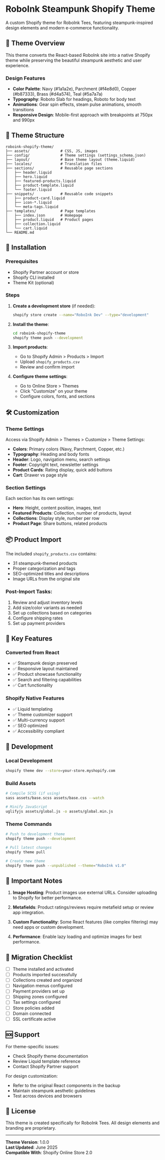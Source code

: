 # RoboInk Steampunk Shopify Theme

A custom Shopify theme for RoboInk Tees, featuring steampunk-inspired design elements and modern e-commerce functionality.

## 🎨 Theme Overview

This theme converts the React-based RoboInk site into a native Shopify theme while preserving the beautiful steampunk aesthetic and user experience.

### Design Features
- **Color Palette**: Navy (#1a1a2e), Parchment (#f4e8d0), Copper (#b87333), Brass (#d4a574), Teal (#5a7a7a)
- **Typography**: Roboto Slab for headings, Roboto for body text
- **Animations**: Gear spin effects, steam pulse animations, smooth transitions
- **Responsive Design**: Mobile-first approach with breakpoints at 750px and 990px

## 📁 Theme Structure

```
roboink-shopify-theme/
├── assets/              # CSS, JS, images
├── config/              # Theme settings (settings_schema.json)
├── layout/              # Base theme layout (theme.liquid)
├── locales/             # Translation files
├── sections/            # Reusable page sections
│   ├── header.liquid
│   ├── hero.liquid
│   ├── featured-products.liquid
│   ├── product-template.liquid
│   └── footer.liquid
├── snippets/            # Reusable code snippets
│   ├── product-card.liquid
│   ├── icon-*.liquid
│   └── meta-tags.liquid
├── templates/           # Page templates
│   ├── index.json       # Homepage
│   ├── product.liquid   # Product pages
│   ├── collection.liquid
│   └── cart.liquid
└── README.md
```

## 🚀 Installation

### Prerequisites
- Shopify Partner account or store
- Shopify CLI installed
- Theme Kit (optional)

### Steps

1. **Create a development store** (if needed):
   ```bash
   shopify store create --name="RoboInk Dev" --type="development"
   ```

2. **Install the theme**:
   ```bash
   cd roboink-shopify-theme
   shopify theme push --development
   ```

3. **Import products**:
   - Go to Shopify Admin > Products > Import
   - Upload `shopify_products.csv`
   - Review and confirm import

4. **Configure theme settings**:
   - Go to Online Store > Themes
   - Click "Customize" on your theme
   - Configure colors, fonts, and sections

## 🛠️ Customization

### Theme Settings
Access via Shopify Admin > Themes > Customize > Theme Settings:

- **Colors**: Primary colors (Navy, Parchment, Copper, etc.)
- **Typography**: Heading and body fonts
- **Header**: Logo, navigation menu, search settings
- **Footer**: Copyright text, newsletter settings
- **Product Cards**: Rating display, quick add buttons
- **Cart**: Drawer vs page style

### Section Settings
Each section has its own settings:

- **Hero**: Height, content position, images, text
- **Featured Products**: Collection, number of products, layout
- **Collections**: Display style, number per row
- **Product Page**: Share buttons, related products

## 📦 Product Import

The included `shopify_products.csv` contains:
- 31 steampunk-themed products
- Proper categorization and tags
- SEO-optimized titles and descriptions
- Image URLs from the original site

### Post-Import Tasks:
1. Review and adjust inventory levels
2. Add size/color variants as needed
3. Set up collections based on categories
4. Configure shipping rates
5. Set up payment providers

## 🎯 Key Features

### Converted from React
- ✅ Steampunk design preserved
- ✅ Responsive layout maintained
- ✅ Product showcase functionality
- ✅ Search and filtering capabilities
- ✅ Cart functionality

### Shopify Native Features
- ✅ Liquid templating
- ✅ Theme customizer support
- ✅ Multi-currency support
- ✅ SEO optimized
- ✅ Accessibility compliant

## 🔧 Development

### Local Development
```bash
shopify theme dev --store=your-store.myshopify.com
```

### Build Assets
```bash
# Compile SCSS (if using)
sass assets/base.scss assets/base.css --watch

# Minify JavaScript
uglifyjs assets/global.js -o assets/global.min.js
```

### Theme Commands
```bash
# Push to development theme
shopify theme push --development

# Pull latest changes
shopify theme pull

# Create new theme
shopify theme push --unpublished --theme="RoboInk v1.0"
```

## 🚨 Important Notes

1. **Image Hosting**: Product images use external URLs. Consider uploading to Shopify for better performance.

2. **Metafields**: Product ratings/reviews require metafield setup or review app integration.

3. **Custom Functionality**: Some React features (like complex filtering) may need apps or custom development.

4. **Performance**: Enable lazy loading and optimize images for best performance.

## 📝 Migration Checklist

- [ ] Theme installed and activated
- [ ] Products imported successfully
- [ ] Collections created and organized
- [ ] Navigation menus configured
- [ ] Payment providers set up
- [ ] Shipping zones configured
- [ ] Tax settings configured
- [ ] Store policies added
- [ ] Domain connected
- [ ] SSL certificate active

## 🆘 Support

For theme-specific issues:
- Check Shopify theme documentation
- Review Liquid template reference
- Contact Shopify Partner support

For design customization:
- Refer to the original React components in the backup
- Maintain steampunk aesthetic guidelines
- Test across devices and browsers

## 📄 License

This theme is created specifically for RoboInk Tees. All design elements and branding are proprietary.

---

**Theme Version**: 1.0.0  
**Last Updated**: June 2025  
**Compatible With**: Shopify Online Store 2.0